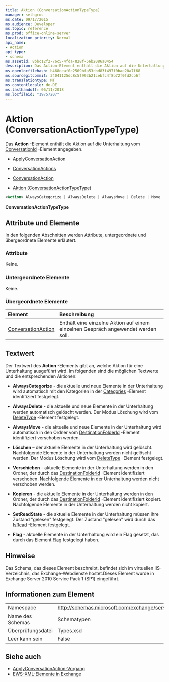 ```yaml
---
title: Aktion (ConversationActionTypeType)
manager: sethgros
ms.date: 09/17/2015
ms.audience: Developer
ms.topic: reference
ms.prod: office-online-server
localization_priority: Normal
api_name:
- Action
api_type:
- schema
ms.assetid: 8bbc12f2-76c5-4fda-828f-56b2086a0454
description: Das Action-Element enthält die Aktion auf die Unterhaltung vom ConversationId-Element angegeben.
ms.openlocfilehash: b468eeaf0c2509bfa53cbd83f497f0bae20a7f68
ms.sourcegitcommit: 34041125dc8c5f993b21cebfc4f8b72f0fd2cb6f
ms.translationtype: MT
ms.contentlocale: de-DE
ms.lasthandoff: 06/11/2018
ms.locfileid: "19757207"
---
```

# <a name="action-conversationactiontypetype"></a>Aktion (ConversationActionTypeType)

Das **Action** -Element enthält die Aktion auf die Unterhaltung vom [ConversationId](conversationid.md) -Element angegeben. 
  
- [ApplyConversationAction](applyconversationaction.md)
  
- [ConversationActions](conversationactions.md)
  
- [ConversationAction](conversationaction.md)
  
- [Aktion (ConversationActionTypeType)](action-conversationactiontypetype.md)
  
```XML
<Action> AlwaysCategorize | AlwaysDelete | AlwaysMove | Delete | Move | Copy | SetReadState </Action>
```

 **ConversationActionTypeType**
## <a name="attributes-and-elements"></a>Attribute und Elemente

In den folgenden Abschnitten werden Attribute, untergeordnete und übergeordnete Elemente erläutert.
  
### <a name="attributes"></a>Attribute

Keine.
  
### <a name="child-elements"></a>Untergeordnete Elemente

Keine.
  
### <a name="parent-elements"></a>Übergeordnete Elemente

|**Element**|**Beschreibung**|
|:-----|:-----|
|[ConversationAction](conversationaction.md) <br/> |Enthält eine einzelne Aktion auf einem einzelnen Gespräch angewendet werden soll.  <br/> |
   
## <a name="text-value"></a>Textwert

Der Textwert des **Action** -Elements gibt an, welche Aktion für eine Unterhaltung ausgeführt wird. Im folgenden sind die möglichen Textwerte und die entsprechenden Aktionen: 
  
- **AlwaysCategorize** - die aktuelle und neue Elemente in der Unterhaltung wird automatisch mit den Kategorien in der [Categories](categories-ex15websvcsotherref.md) -Element identifiziert festgelegt. 
    
- **AlwaysDelete** - die aktuelle und neue Elemente in der Unterhaltung werden automatisch gelöscht werden. Der Modus Löschung wird vom [DeleteType](deletetype.md) -Element festgelegt. 
    
- **AlwaysMove** - die aktuelle und neue Elemente in der Unterhaltung wird automatisch in den Ordner vom [DestinationFolderId](destinationfolderid.md) -Element identifiziert verschoben werden. 
    
- **Löschen** – der aktuelle Elemente in der Unterhaltung wird gelöscht. Nachfolgende Elemente in der Unterhaltung werden nicht gelöscht werden. Der Modus Löschung wird vom [DeleteType](deletetype.md) -Element festgelegt. 
    
- **Verschieben** - aktuelle Elemente in der Unterhaltung werden in den Ordner, der durch das [DestinationFolderId](destinationfolderid.md) -Element identifiziert verschoben. Nachfolgende Elemente in der Unterhaltung werden nicht verschoben werden. 
    
- **Kopieren** - die aktuelle Elemente in der Unterhaltung werden in den Ordner, der durch das [DestinationFolderId](destinationfolderid.md) -Element identifiziert kopiert. Nachfolgende Elemente in der Unterhaltung werden nicht kopiert. 
    
- **SetReadState** - die aktuelle Elemente in der Unterhaltung müssen ihre Zustand "gelesen" festgelegt. Der Zustand "gelesen" wird durch das [IsRead](isread.md) -Element festgelegt. 
    
- **Flag** - aktuelle Elemente in der Unterhaltung wird ein Flag gesetzt, das durch das Element [Flag](flag.md) festgelegt haben. 
    
## <a name="remarks"></a>Hinweise

Das Schema, das dieses Element beschreibt, befindet sich im virtuellen IIS-Verzeichnis, das Exchange-Webdienste hostet.Dieses Element wurde in Exchange Server 2010 Service Pack 1 (SP1) eingeführt.
  
## <a name="element-information"></a>Informationen zum Element

|||
|:-----|:-----|
|Namespace  <br/> |http://schemas.microsoft.com/exchange/services/2006/types  <br/> |
|Name des Schemas  <br/> |Schematypen  <br/> |
|Überprüfungsdatei  <br/> |Types.xsd  <br/> |
|Leer kann sein  <br/> |False  <br/> |
   
## <a name="see-also"></a>Siehe auch

- [ApplyConversationAction-Vorgang](applyconversationaction-operation.md)
- [EWS-XML-Elemente in Exchange](ews-xml-elements-in-exchange.md)

